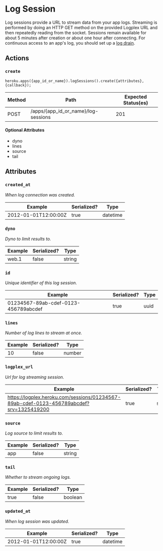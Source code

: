 # Log Session

Log sessions provide a URL to stream data from your app logs. Streaming is performed by doing an HTTP GET method on the provided Logplex URL and then repeatedly reading from the socket. Sessions remain available for about 5 minutes after creation or about one hour after connecting. For continuous access to an app's log, you should set up a [log drain](https://devcenter.heroku.com/articles/logging#syslog-drains).

## Actions

### `create`

`heroku.apps({app_id_or_name}).logSessions().create({attributes}, {callback});`

Method | Path | Expected Status(es)
--- | --- | ---
POST | /apps/{app_id_or_name}/log-sessions | 201

#### Optional Attributes

- dyno
- lines
- source
- tail


## Attributes

### `created_at`

*When log connection was created.*

Example | Serialized? | Type
--- | --- | ---
2012-01-01T12:00:00Z | true | datetime

### `dyno`

*Dyno to limit results to.*

Example | Serialized? | Type
--- | --- | ---
web.1 | false | string

### `id`

*Unique identifier of this log session.*

Example | Serialized? | Type
--- | --- | ---
01234567-89ab-cdef-0123-456789abcdef | true | uuid

### `lines`

*Number of log lines to stream at once.*

Example | Serialized? | Type
--- | --- | ---
10 | false | number

### `logplex_url`

*Url for log streaming session.*

Example | Serialized? | Type
--- | --- | ---
https://logplex.heroku.com/sessions/01234567-89ab-cdef-0123-456789abcdef?srv=1325419200 | true | string

### `source`

*Log source to limit results to.*

Example | Serialized? | Type
--- | --- | ---
app | false | string

### `tail`

*Whether to stream ongoing logs.*

Example | Serialized? | Type
--- | --- | ---
true | false | boolean

### `updated_at`

*When log session was updated.*

Example | Serialized? | Type
--- | --- | ---
2012-01-01T12:00:00Z | true | datetime

